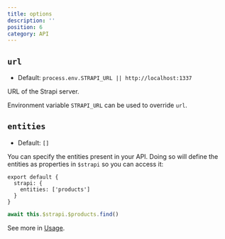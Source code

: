 ```yaml
---
title: options
description: ''
position: 6
category: API
---
```


## `url`

- Default: `process.env.STRAPI_URL || http://localhost:1337`

URL of the Strapi server.

Environment variable `STRAPI_URL` can be used to override `url`.

## `entities`

- Default: `[]`

You can specify the entities present in your API. Doing so will define the entities as properties in `$strapi` so you can access it:

```js{}[nuxt.config.js]
export default {
  strapi: {
    entities: ['products']
  }
}
```

```js
await this.$strapi.$products.find()
```

See more in [Usage](/usage#entities).
